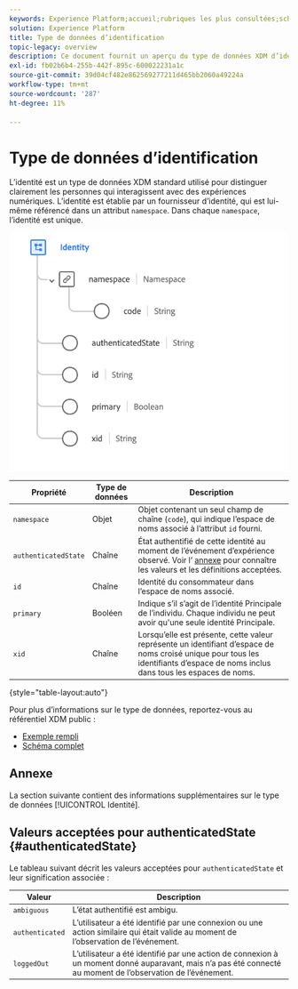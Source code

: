 ```yaml
---
keywords: Experience Platform;accueil;rubriques les plus consultées;schéma;schéma;XDM;champs;schémas;schémas;identité;type de données;type de données;type de données
solution: Experience Platform
title: Type de données d’identification
topic-legacy: overview
description: Ce document fournit un aperçu du type de données XDM d’identité.
exl-id: fb02b6b4-255b-442f-895c-600022231a1c
source-git-commit: 39d04cf482e862569277211d465bb2060a49224a
workflow-type: tm+mt
source-wordcount: '287'
ht-degree: 11%

---
```


#  Type de données d’identification

 L’identité est un type de données XDM standard utilisé pour distinguer clairement les personnes qui interagissent avec des expériences numériques. L’identité est établie par un fournisseur d’identité, qui est lui-même référencé dans un attribut `namespace`. Dans chaque `namespace`, l’identité est unique.

<img src="../images/data-types/identity.png" width="550" /><br />

| Propriété | Type de données | Description |
| --- | --- | --- |
| `namespace` | Objet | Objet contenant un seul champ de chaîne (`code`), qui indique l’espace de noms associé à l’attribut `id` fourni. |
| `authenticatedState` | Chaîne | État authentifié de cette identité au moment de l’événement d’expérience observé. Voir l’ [annexe](#authenticatedState) pour connaître les valeurs et les définitions acceptées. |
| `id` | Chaîne | Identité du consommateur dans l’espace de noms associé. |
| `primary` | Booléen | Indique s’il s’agit de l’identité Principale de l’individu. Chaque individu ne peut avoir qu&#39;une seule identité Principale. |
| `xid` | Chaîne | Lorsqu’elle est présente, cette valeur représente un identifiant d’espace de noms croisé unique pour tous les identifiants d’espace de noms inclus dans tous les espaces de noms. |

{style=&quot;table-layout:auto&quot;}

Pour plus d’informations sur le type de données, reportez-vous au référentiel XDM public :

* [Exemple rempli](https://github.com/adobe/xdm/blob/master/components/datatypes/identity.example.1.json)
* [Schéma complet](https://github.com/adobe/xdm/blob/master/components/datatypes/identity.schema.json)

## Annexe

La section suivante contient des informations supplémentaires sur le type de données [!UICONTROL Identité].

## Valeurs acceptées pour authenticatedState {#authenticatedState}

Le tableau suivant décrit les valeurs acceptées pour `authenticatedState` et leur signification associée :

| Valeur | Description |
| --- | --- |
| `ambiguous` | L’état authentifié est ambigu. |
| `authenticated` | L’utilisateur a été identifié par une connexion ou une action similaire qui était valide au moment de l’observation de l’événement. |
| `loggedOut` | L’utilisateur a été identifié par une action de connexion à un moment donné auparavant, mais n’a pas été connecté au moment de l’observation de l’événement. |
